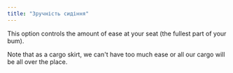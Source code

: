 ```yaml
---
title: "Зручність сидіння"
---
```


This option controls the amount of ease at your seat (the fullest part of your bum).

Note that as a cargo skirt, we can't have too much ease or all our cargo will be all over the place.

